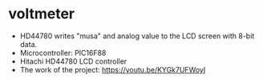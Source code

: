 # voltmeter

- HD44780 writes "musa" and analog value to the LCD screen with 8-bit data.
- Microcontroller: PIC16F88
- Hitachi HD44780 LCD controller
- The work of the project: https://youtu.be/KYGk7UFWoyI
